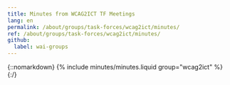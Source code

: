 ```yaml
---
title: Minutes from WCAG2ICT TF Meetings
lang: en
permalink: /about/groups/task-forces/wcag2ict/minutes/
ref: /about/groups/task-forces/wcag2ict/minutes/
github:
  label: wai-groups
---
```


{::nomarkdown}
{% include minutes/minutes.liquid group="wcag2ict" %}
{:/}
